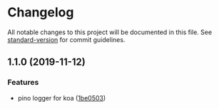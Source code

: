 # Changelog

All notable changes to this project will be documented in this file. See [standard-version](https://github.com/conventional-changelog/standard-version) for commit guidelines.

## 1.1.0 (2019-11-12)


### Features

* pino logger for koa ([1be0503](https://github.com/gospime/koa-pino-logger/commit/1be050341ea5ea69ed74da93b3017cddba6306ce))
